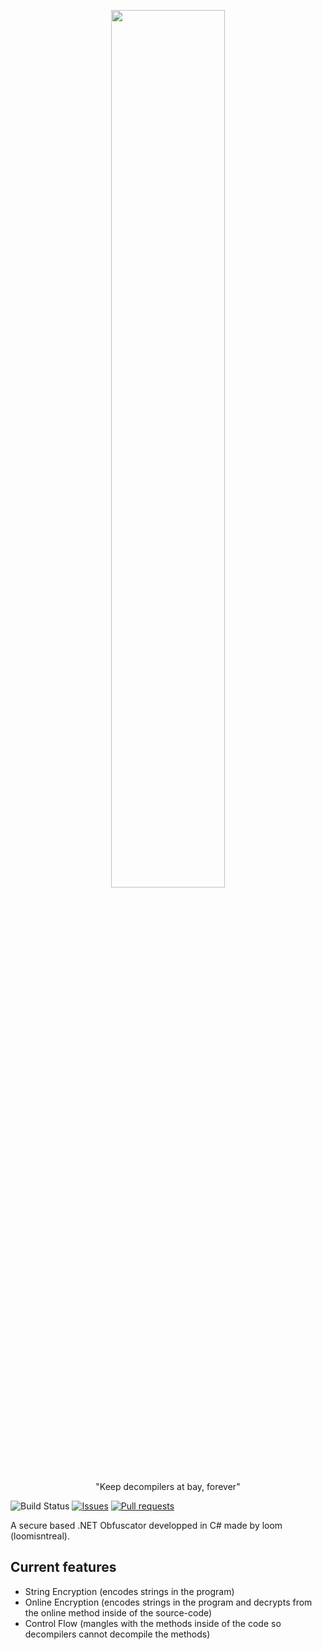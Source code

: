 <p align="center"><img width=60% src="https://i.vgy.me/2q0t5S.png"></p>
<p align="center">"Keep decompilers at bay, forever"</p>

![Build Status](https://github.com/aura-systems/Aura-Operating-System/workflows/.NET%20Core/badge.svg)
[![Issues](https://img.shields.io/github/issues/loomisntreal/Aura-.NET-Obfuscator.svg)](https://github.com/loomisntreal/Aura-.NET-Obfuscator/issues)
[![Pull requests](https://img.shields.io/github/issues-pr/loomisntreal/Aura-.NET-Obfuscator.svg)](https://github.com/loomisntreal/Aura-.NET-Obfuscator/pulls)

A secure based .NET Obfuscator developped in C# made by loom (loomisntreal).

## Current features

* String Encryption (encodes strings in the program)
* Online Encryption (encodes strings in the program and decrypts from the online method inside of the source-code)
* Control Flow (mangles with the methods inside of the code so decompilers cannot decompile the methods)
